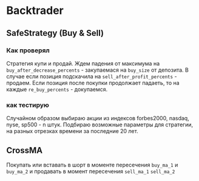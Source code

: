 # Backtrader

## SafeStrategy (Buy & Sell)

### Как проверял
Стратегия купи и продай. Ждем падения от максимума на `buy_after_decrease_percents` - закупаемася на `buy_size` от депозита. В случае если позиция подскачила на `sell_after_profit_percents` - продаем. Если позиция после покупки продолжает падаеть, то на каждые `re_buy_percents` - докупаемся.   

### как тестирую
Случайном образом выбираю акции из индексов forbes2000, nasdaq, nyse, sp500 - n штук.
Подбираю возможные параметры для стратегии, на разных отрезках времени за последние 20 лет.


## CrossMA

Покупать или вставать в шорт в моменте пересечения `buy_ma_1` и `buy_ma_2` и продавать в момент пересечения `sell_ma_1` `sell_ma_2`